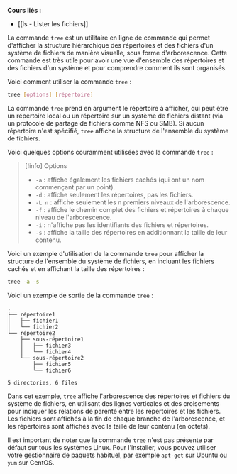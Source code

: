**Cours liés :**
- [[ls - Lister les fichiers]]

La commande `tree` est un utilitaire en ligne de commande qui permet d'afficher la structure hiérarchique des répertoires et des fichiers d'un système de fichiers de manière visuelle, sous forme d'arborescence. Cette commande est très utile pour avoir une vue d'ensemble des répertoires et des fichiers d'un système et pour comprendre comment ils sont organisés.

Voici comment utiliser la commande `tree` :

```bash
tree [options] [répertoire]
```

La commande `tree` prend en argument le répertoire à afficher, qui peut être un répertoire local ou un répertoire sur un système de fichiers distant (via un protocole de partage de fichiers comme NFS ou SMB). Si aucun répertoire n'est spécifié, `tree` affiche la structure de l'ensemble du système de fichiers.

Voici quelques options couramment utilisées avec la commande `tree` :

> [!info] Options
> -   `-a` : affiche également les fichiers cachés (qui ont un nom commençant par un point).
> -   `-d` : affiche seulement les répertoires, pas les fichiers.
> -   `-L n` : affiche seulement les n premiers niveaux de l'arborescence.
> -   `-f` : affiche le chemin complet des fichiers et répertoires à chaque niveau de l'arborescence.
> -   `-i` : n'affiche pas les identifiants des fichiers et répertoires.
> -   `-s` : affiche la taille des répertoires en additionnant la taille de leur contenu.

Voici un exemple d'utilisation de la commande `tree` pour afficher la structure de l'ensemble du système de fichiers, en incluant les fichiers cachés et en affichant la taille des répertoires :

```bash
tree -a -s
```

Voici un exemple de sortie de la commande `tree` :

```
.
├── répertoire1
│   ├── fichier1
│   └── fichier2
└── répertoire2
    ├── sous-répertoire1
    │   ├── fichier3
    │   └── fichier4
    └── sous-répertoire2
        ├── fichier5
        └── fichier6

5 directories, 6 files
```

Dans cet exemple, `tree` affiche l'arborescence des répertoires et fichiers du système de fichiers, en utilisant des lignes verticales et des croisements pour indiquer les relations de parenté entre les répertoires et les fichiers. Les fichiers sont affichés à la fin de chaque branche de l'arborescence, et les répertoires sont affichés avec la taille de leur contenu (en octets).

Il est important de noter que la commande `tree` n'est pas présente par défaut sur tous les systèmes Linux. Pour l'installer, vous pouvez utiliser votre gestionnaire de paquets habituel, par exemple `apt-get` sur Ubuntu ou `yum` sur CentOS.